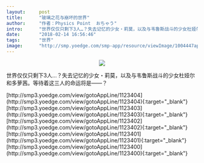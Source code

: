 ```yaml
---
layout:     post
title:      "玻璃之花与崩坏的世界"
author:     "作者：Physics Point  おちゃう"
intro:      "世界仅仅只剩下3人…？失去记忆的少女・莉莫，以及与韦鲁斯战斗的少女杜娅尔和多萝茜。等待着这三人的命运将是——？"
date:       "2018-02-14 16:56:46"
tags:       "世界"
image:      "http://smp.yoedge.com/smp-app/resource/viewImage/1004447appline.png"
---
```

<div style="text-align: center">
<p><img src="http://smp.yoedge.com/smp-app/resource/viewImage/1004447appline.png"/></p>
</div>
<p class="post-meta">
<span>世界仅仅只剩下3人…？失去记忆的少女・莉莫，以及与韦鲁斯战斗的少女杜娅尔和多萝茜。等待着这三人的命运将是——？</span>
</p>
[http://smp3.yoedge.com/view/gotoAppLine/1123404](http://smp3.yoedge.com/view/gotoAppLine/1123404){:target="_blank"}
[http://smp3.yoedge.com/view/gotoAppLine/1123403](http://smp3.yoedge.com/view/gotoAppLine/1123403){:target="_blank"}
[http://smp3.yoedge.com/view/gotoAppLine/1123402](http://smp3.yoedge.com/view/gotoAppLine/1123402){:target="_blank"}
[http://smp3.yoedge.com/view/gotoAppLine/1123401](http://smp3.yoedge.com/view/gotoAppLine/1123401){:target="_blank"}
[http://smp3.yoedge.com/view/gotoAppLine/1123400](http://smp3.yoedge.com/view/gotoAppLine/1123400){:target="_blank"}


